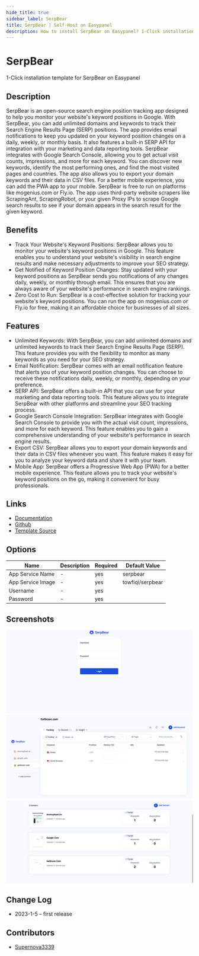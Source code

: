 ```yaml
---
hide_title: true
sidebar_label: SerpBear
title: SerpBear | Self-Host on Easypanel
description: How to install SerpBear on Easypanel? 1-Click installation template for SerpBear on Easypanel
---
```


<!-- generated -->

# SerpBear

1-Click installation template for SerpBear on Easypanel

## Description

SerpBear is an open-source search engine position tracking app designed to help you monitor your website&#39;s keyword positions in Google. With SerpBear, you can add unlimited domains and keywords to track their Search Engine Results Page (SERP) positions. The app provides email notifications to keep you updated on your keyword position changes on a daily, weekly, or monthly basis. It also features a built-in SERP API for integration with your marketing and data reporting tools. SerpBear integrates with Google Search Console, allowing you to get actual visit counts, impressions, and more for each keyword. You can discover new keywords, identify the most performing ones, and find the most visited pages and countries. The app also allows you to export your domain keywords and their data in CSV files. For a better mobile experience, you can add the PWA app to your mobile. SerpBear is free to run on platforms like mogenius.com or Fly.io. The app uses third-party website scrapers like ScrapingAnt, ScrapingRobot, or your given Proxy IPs to scrape Google search results to see if your domain appears in the search result for the given keyword.

## Benefits

- Track Your Website's Keyword Positions: SerpBear allows you to monitor your website's keyword positions in Google. This feature enables you to understand your website's visibility in search engine results and make necessary adjustments to improve your SEO strategy.
- Get Notified of Keyword Position Changes: Stay updated with your keyword positions as SerpBear sends you notifications of any changes daily, weekly, or monthly through email. This ensures that you are always aware of your website's performance in search engine rankings.
- Zero Cost to Run: SerpBear is a cost-effective solution for tracking your website's keyword positions. You can run the app on mogenius.com or Fly.io for free, making it an affordable choice for businesses of all sizes.

## Features

- Unlimited Keywords: With SerpBear, you can add unlimited domains and unlimited keywords to track their Search Engine Results Page (SERP). This feature provides you with the flexibility to monitor as many keywords as you need for your SEO strategy.
- Email Notification: SerpBear comes with an email notification feature that alerts you of your keyword position changes. You can choose to receive these notifications daily, weekly, or monthly, depending on your preference.
- SERP API: SerpBear offers a built-in API that you can use for your marketing and data reporting tools. This feature allows you to integrate SerpBear with other platforms and streamline your SEO tracking process.
- Google Search Console Integration: SerpBear integrates with Google Search Console to provide you with the actual visit count, impressions, and more for each keyword. This feature enables you to gain a comprehensive understanding of your website's performance in search engine results.
- Export CSV: SerpBear allows you to export your domain keywords and their data in CSV files whenever you want. This feature makes it easy for you to analyze your keyword data and share it with your team.
- Mobile App: SerpBear offers a Progressive Web App (PWA) for a better mobile experience. This feature allows you to track your website's keyword positions on the go, making it convenient for busy professionals.

## Links

- [Documentation](https://docs.serpbear.com)
- [Github](https://github.com/towfiqi/serpbear)
- [Template Source](https://github.com/easypanel-io/templates/tree/main/templates/serpbear)

## Options

Name | Description | Required | Default Value
-|-|-|-
App Service Name | - | yes | serpbear
App Service Image | - | yes | towfiqi/serpbear
Username | - | yes | 
Password | - | yes | 

## Screenshots

![SerpBear Screenshot](./assets/screenshot1.png)
![SerpBear Screenshot](./assets/screenshot2.png)
![SerpBear Screenshot](./assets/screenshot3.png)

## Change Log

- 2023-1-5 – first release

## Contributors

- [Supernova3339](https://github.com/Supernova3339)
